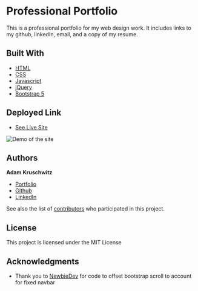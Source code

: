 # Professional Portfolio

This is a professional portfolio for my web design work. It includes links to my github, linkedIn, email, and a copy of my resume.

## Built With

* [HTML](https://developer.mozilla.org/en-US/docs/Web/HTML)
* [CSS](https://developer.mozilla.org/en-US/docs/Web/CSS)
* [Javascript](https://developer.mozilla.org/en-US/docs/Web/JavaScript)
* [jQuery](https://jquery.com/)
* [Bootstrap 5](https://getbootstrap.com/)

## Deployed Link

* [See Live Site](https://adamkruschwitz.github.io/Professional-Portfolio/)

![Demo of the site](public\assets\images\demo.gif)

## Authors

**Adam Kruschwitz** 

- [Portfolio](https://adamkruschwitz.github.io/Professional-Portfolio/)
- [Github](https://github.com/AdamKruschwitz)
- [LinkedIn](https://www.linkedin.com/in/adamkruschwitz)

See also the list of [contributors](https://github.com/AdamKruschwitz/Professional-Portfolio/contributors) who participated in this project.

## License

This project is licensed under the MIT License 

## Acknowledgments

* Thank you to [NewbieDev](https://newbedev.com/offset-scroll-anchor-in-html-with-bootstrap-4-fixed-navbar) for code to offset bootstrap scroll to account for fixed navbar
